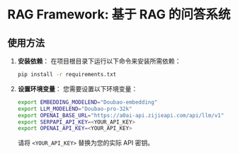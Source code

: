 # RAG Framework: 基于 RAG 的问答系统

## 使用方法

1. **安装依赖**：
    在项目根目录下运行以下命令来安装所需依赖：
    ```bash
    pip install -r requirements.txt
    ```

2. **设置环境变量**：
    您需要设置以下环境变量：

    ```bash
    export EMBEDDING_MODELEND="Doubao-embedding"
    export LLM_MODELEND="Doubao-pro-32k"
    export OPENAI_BASE_URL="https://a0ai-api.zijieapi.com/api/llm/v1"
    export SERPAPI_API_KEY=<YOUR_API_KEY>
    export OPENAI_API_KEY=<YOUR_API_KEY>
    ```

    请将 `<YOUR_API_KEY>` 替换为您的实际 API 密钥。
